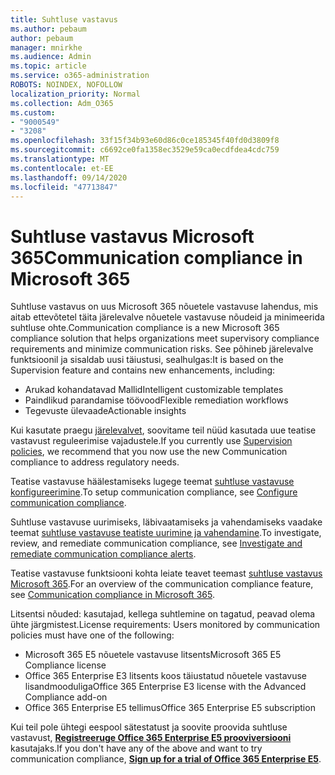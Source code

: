 ```yaml
---
title: Suhtluse vastavus
ms.author: pebaum
author: pebaum
manager: mnirkhe
ms.audience: Admin
ms.topic: article
ms.service: o365-administration
ROBOTS: NOINDEX, NOFOLLOW
localization_priority: Normal
ms.collection: Adm_O365
ms.custom:
- "9000549"
- "3208"
ms.openlocfilehash: 33f15f34b93e60d86c0ce185345f40fd0d3809f8
ms.sourcegitcommit: c6692ce0fa1358ec3529e59ca0ecdfdea4cdc759
ms.translationtype: MT
ms.contentlocale: et-EE
ms.lasthandoff: 09/14/2020
ms.locfileid: "47713847"
---
```

# <a name="communication-compliance-in-microsoft-365"></a><span data-ttu-id="91b38-102">Suhtluse vastavus Microsoft 365</span><span class="sxs-lookup"><span data-stu-id="91b38-102">Communication compliance in Microsoft 365</span></span>

<span data-ttu-id="91b38-103">Suhtluse vastavus on uus Microsoft 365 nõuetele vastavuse lahendus, mis aitab ettevõtetel täita järelevalve nõuetele vastavuse nõudeid ja minimeerida suhtluse ohte.</span><span class="sxs-lookup"><span data-stu-id="91b38-103">Communication compliance is a new Microsoft 365 compliance solution that helps organizations meet supervisory compliance requirements and minimize communication risks.</span></span> <span data-ttu-id="91b38-104">See põhineb järelevalve funktsioonil ja sisaldab uusi täiustusi, sealhulgas:</span><span class="sxs-lookup"><span data-stu-id="91b38-104">It is based on the Supervision feature and contains new enhancements, including:</span></span>

- <span data-ttu-id="91b38-105">Arukad kohandatavad Mallid</span><span class="sxs-lookup"><span data-stu-id="91b38-105">Intelligent customizable templates</span></span>
- <span data-ttu-id="91b38-106">Paindlikud parandamise töövood</span><span class="sxs-lookup"><span data-stu-id="91b38-106">Flexible remediation workflows</span></span>
- <span data-ttu-id="91b38-107">Tegevuste ülevaade</span><span class="sxs-lookup"><span data-stu-id="91b38-107">Actionable insights</span></span>

<span data-ttu-id="91b38-108">Kui kasutate praegu [järelevalvet](https://docs.microsoft.com/microsoft-365/compliance/supervision-policies), soovitame teil nüüd kasutada uue teatise vastavust reguleerimise vajadustele.</span><span class="sxs-lookup"><span data-stu-id="91b38-108">If you currently use [Supervision policies](https://docs.microsoft.com/microsoft-365/compliance/supervision-policies), we recommend that you now use the new Communication compliance to address regulatory needs.</span></span>

<span data-ttu-id="91b38-109">Teatise vastavuse häälestamiseks lugege teemat [suhtluse vastavuse konfigureerimine](https://docs.microsoft.com/microsoft-365/compliance/communication-compliance-configure).</span><span class="sxs-lookup"><span data-stu-id="91b38-109">To setup communication compliance, see [Configure communication compliance](https://docs.microsoft.com/microsoft-365/compliance/communication-compliance-configure).</span></span>

<span data-ttu-id="91b38-110">Suhtluse vastavuse uurimiseks, läbivaatamiseks ja vahendamiseks vaadake teemat [suhtluse vastavuse teatiste uurimine ja vahendamine](https://docs.microsoft.com/microsoft-365/compliance/communication-compliance-investigate-remediate).</span><span class="sxs-lookup"><span data-stu-id="91b38-110">To investigate, review, and remediate communication compliance, see [Investigate and remediate communication compliance alerts](https://docs.microsoft.com/microsoft-365/compliance/communication-compliance-investigate-remediate).</span></span>

<span data-ttu-id="91b38-111">Teatise vastavuse funktsiooni kohta leiate teavet teemast [suhtluse vastavus Microsoft 365](https://docs.microsoft.com/microsoft-365/compliance/communication-compliance).</span><span class="sxs-lookup"><span data-stu-id="91b38-111">For an overview of the communication compliance feature, see [Communication compliance in Microsoft 365](https://docs.microsoft.com/microsoft-365/compliance/communication-compliance).</span></span>

<span data-ttu-id="91b38-112">Litsentsi nõuded: kasutajad, kellega suhtlemine on tagatud, peavad olema ühte järgmistest.</span><span class="sxs-lookup"><span data-stu-id="91b38-112">License requirements: Users monitored by communication policies must have one of the following:</span></span>

- <span data-ttu-id="91b38-113">Microsoft 365 E5 nõuetele vastavuse litsents</span><span class="sxs-lookup"><span data-stu-id="91b38-113">Microsoft 365 E5 Compliance license</span></span>
- <span data-ttu-id="91b38-114">Office 365 Enterprise E3 litsents koos täiustatud nõuetele vastavuse lisandmooduliga</span><span class="sxs-lookup"><span data-stu-id="91b38-114">Office 365 Enterprise E3 license with the Advanced Compliance add-on</span></span>
- <span data-ttu-id="91b38-115">Office 365 Enterprise E5 tellimus</span><span class="sxs-lookup"><span data-stu-id="91b38-115">Office 365 Enterprise E5 subscription</span></span>

<span data-ttu-id="91b38-116">Kui teil pole ühtegi eespool sätestatust ja soovite proovida suhtluse vastavust, **[Registreeruge Office 365 Enterprise E5 prooviversiooni](https://go.microsoft.com/fwlink/p/?LinkID=698279)** kasutajaks.</span><span class="sxs-lookup"><span data-stu-id="91b38-116">If you don't have any of the above and want to try communication compliance, **[Sign up for a trial of Office 365 Enterprise E5](https://go.microsoft.com/fwlink/p/?LinkID=698279)**.</span></span>